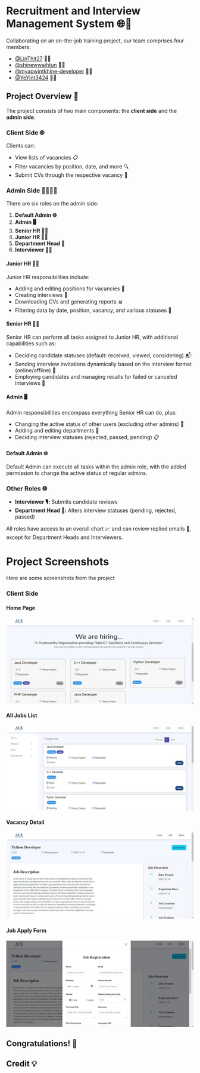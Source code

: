 # Recruitment and Interview Management System 🌐💼

Collaborating on an on-the-job training project, our team comprises four members:

- [@LinThit27](https://github.com/LinThit27) 👨‍💻
- [@shinewwaihtun](https://github.com/shinewwaihtun) 👨‍💻
- [@myapwintkhine-developer](https://github.com/myapwintkhine-developer) 👩‍💻
- [@YeYint3424](https://github.com/YeYint3424) 👨‍💻

## Project Overview 🚀

The project consists of two main components: the **client side** and the **admin side**.

### Client Side 🌐

Clients can:

- View lists of vacancies 📋
- Filter vacancies by position, date, and more 🔍
- Submit CVs through the respective vacancy 📄

### Admin Side 👨‍💼👩‍💼

There are six roles on the admin side:

1. **Default Admin 🌐**
2. **Admin 🖥️**
3. **Senior HR 👨‍💻**
4. **Junior HR 👩‍💻**
5. **Department Head 🤵**
6. **Interviewer 👩‍💼**

#### Junior HR 👩‍💼

Junior HR responsibilities include:

- Adding and editing positions for vacancies 📝
- Creating interviews 📅
- Downloading CVs and generating reports 📊
- Filtering data by date, position, vacancy, and various statuses 🔢

#### Senior HR 👨‍💻

Senior HR can perform all tasks assigned to Junior HR, with additional capabilities such as:

- Deciding candidate statuses (default: received, viewed, considering) 📬
- Sending interview invitations dynamically based on the interview format (online/offline) 📧
- Employing candidates and managing recalls for failed or canceled interviews 💼

#### Admin 🖥️

Admin responsibilities encompass everything Senior HR can do, plus:

- Changing the active status of other users (excluding other admins) 🔄
- Adding and editing departments 🏢
- Deciding interview statuses (rejected, passed, pending) 📋

#### Default Admin 🌐

Default Admin can execute all tasks within the admin role, with the added permission to change the active status of regular admins.

### Other Roles 🌐

- **Interviewer 🎙️:** Submits candidate reviews
- **Department Head 🏢:** Alters interview statuses (pending, rejected, passed)

All roles have access to an overall chart 📈 and can review replied emails 📧, except for Department Heads and Interviewers.


# Project Screenshots

Here are some screenshots from the project

### Client Side

#### Home Page
![Home Page](/docs/client/home_page.jpg)

#### All Jobs List
![All Jobs List](/docs/client/all_jobs_list.jpg)

#### Vacancy Detail
![Vacancy Detail](/docs/client/vacany_detail.jpg)

#### Job Apply Form
![Job Apply Form](/docs/client/job_apply_modalbox.jpg)

## Congratulations! :tada:



## Credit 💡

